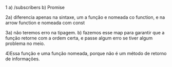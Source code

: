 1 a) /subscribers
b) Promise<any>

2a) diferencia apenas na sintaxe, um a função e nomeada co function, e na arrow function e nomeada com const

3a) não teremos erro na tipagem.
b) fazemos esse map para garantir que a função retorne com a ordem certa, e passe algum erro se tiver algum problema no meio.

4)Essa função e uma função nomeada, porque não é um método de retorno de informações.